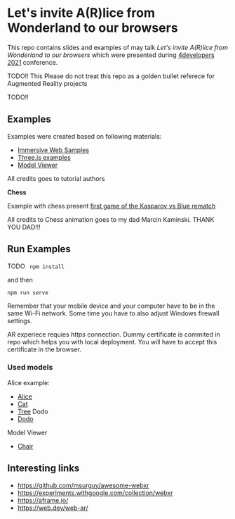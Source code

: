 # Let's invite A(R)lice from Wonderland to our browsers #

This repo contains slides and examples of may talk *Let's invite A(R)lice from Wonderland to our browsers* 
which were presented during [4developers 2021](https://4developers.org.pl/) conference.

TODO!!
This 
Please do not treat this repo as a golden bullet referece for Augmented Reality projects

TODO!!


## Examples ##

Examples were created based on following materials:

* [Immersive Web Samples](https://immersive-web.github.io/webxr-samples/)
* [Three.js examples ](https://threejs.org/examples/#webgl_animation_cloth)
* [Model Viewer](https://modelviewer.dev/)


All credits goes to tutorial authors

**Chess**

Example with chess present [first game of the Kasparov vs Blue rematch](https://en.wikipedia.org/wiki/Deep_Blue_versus_Garry_Kasparov#Game_1_2)
 
All credits to Chess animation goes to my dad Marcin Kaminski. THANK YOU DAD!!!

## Run Examples ##
TODO
` 
npm install
`

and then 

`
npm run serve
`

Remember that your mobile device and your computer have to be in the same Wi-Fi network.
Some time you have to also adjust Windows firewall settings.

AR experiece requies *https*  connection. Dummy certificate is commited in repo which helps you with local deployment.
You will have to accept this certificate in the browser.

### Used models ### 
Alice example: 
*  [Alice](https://sketchfab.com/3d-models/girl-model-0dafcf6d81fc4ba1a4430e84b0aa2af5)
*  [Cat](https://sketchfab.com/3d-models/imagine-cat-9149100e917c4241a177a8c97ca2740f)
*  [Tree](https://sketchfab.com/3d-models/old-tree-5793911821d04f73926ac4ab1d46727a)
Dodo
* [Dodo](https://sketchfab.com/3d-models/dodo-extinct-bird-68f873e9f9144fc4b99a8f7475bf336d)

Model Viewer
* [Chair](https://github.com/google/model-viewer/blob/master/packages/modelviewer.dev/assets/ShopifyModels/Chair.glb)


## Interesting links ##

* https://github.com/msurguy/awesome-webxr
* https://experiments.withgoogle.com/collection/webxr
* https://aframe.io/
* https://web.dev/web-ar/
